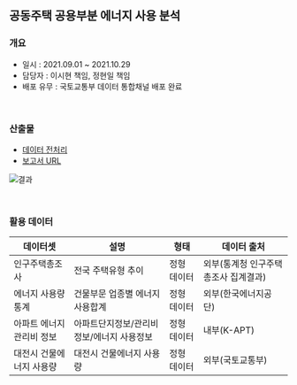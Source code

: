 ## 공동주택 공용부분 에너지 사용 분석

### 개요
- 일시 : 2021.09.01 ~ 2021.10.29
- 담당자 : 이시현 책임, 정현일 책임 
- 배포 유무 : 국토교통부 데이터 통합채널 배포 완료
<br>

### 산출물
- [데이터 전처리](https://github.com/sihyeon3523/Molit-2021-Second-half/tree/main/1.%20%EB%85%B8%EC%9D%B8%EB%B3%B5%EC%A7%80%EC%8B%9C%EC%84%A4_%EB%8C%80%EC%A4%91%EA%B5%90%ED%86%B5_%EC%A0%91%EA%B7%BC%EC%84%B1_%EB%B6%84%EC%84%9D/%EB%8D%B0%EC%9D%B4%ED%84%B0_%EC%A0%84%EC%B2%98%EB%A6%AC)
- [보고서 URL](https://data.molit.go.kr/dataservice/data-usecase/3391?page=1&searchText=&viewType=view)

![결과](https://user-images.githubusercontent.com/49083528/147804651-730638aa-bc6f-49a2-ac87-ea5222dd0d22.jpg)

<br>

### 활용 데이터
| 데이터셋                  | 설명                                       | 형태        | 데이터 출처                          |
| ------------------------- | ------------------------------------------ | ----------- | ------------------------------------ |
| 인구주택총조사            | 전국 주택유형 추이                         | 정형 데이터 | 외부(통계청 인구주택총조사 집계결과) |
| 에너지 사용량 통계        | 건물부문 업종별 에너지 사용합계            | 정형 데이터 | 외부(한국에너지공단)                 |
| 아파트 에너지 관리비 정보 | 아파트단지정보/관리비 정보/에너지 사용정보 | 정형 데이터 | 내부(K-APT)                          |
| 대전시 건물에너지 사용량  | 대전시 건물에너지 사용량                   | 정형 데이터 | 외부(국토교통부)                     |
<br>

